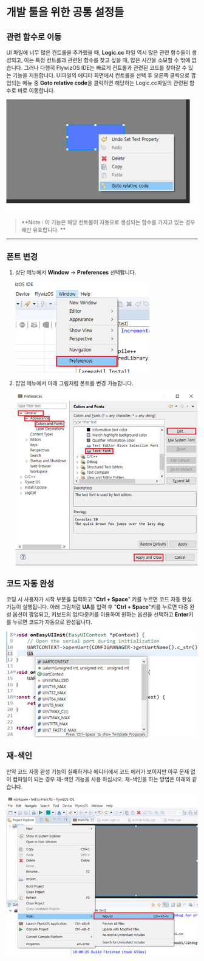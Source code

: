 # 개발 툴을 위한 공통 설정들

## <span id = "jump_to_source">관련 함수로 이동</span>
 UI 파일에 너무 많은 컨트롤을 추가했을 때,  **Logic.cc** 파일 역시 많은 관련 함수들이 생성되고, 이는 특정 컨트롤과 관련된 함수를 찾고 싶을 때, 많은 시간을 소모할 수 밖에 없습니다. 
 그러나 다행히 FlywizOS IDE는 빠르게 컨트롤과 관련된 코드를 찾아갈 수 있는 기능을 지원합니다. 
 UI파일의 에디터 화면에서 컨트롤을 선택 후 오른쪽 클릭으로 팝업되는 메뉴 중 **Goto relative code**을 클릭하면 해당하는 Logic.cc파일의 관련된 함수로 바로 이동합니다.

   ![](assets/ide/jump_to_source.png)

> **Note : 이 기능은 해당 컨트롤이 자동으로 생성되는 함수를 가지고 있는 경우에만 유효합니다. **


---

## 폰트 변경
1. 상단 메뉴에서 **Window** -> **Preferences** 선택합니다.

      ![](assets/ide/preference.png)

2.  팝업 메뉴에서 아래 그림처럼 폰트를 변경 가능합니다.
  
     ![](assets/ide/set_font.png)

## 코드 자동 완성 
 코딩 시 사용자가 시작 부분을 입력하고 "**Ctrl + Space**" 키를 누르면 코드 자동 완성 기능이 실행됩니다. 
 아래 그림처럼 **UA**를 입력 후  "**Ctrl + Space**"키를 누르면 다중 완성 옵션이 팝업되고, 키보드의 업/다운키를 이용하여 원하는 옵션을 선택하고 **Enter**키를 누르면 코드가 자동으로 완성됩니다.

  ![](assets/ide/intelisence.png)


## 재-색인
  만약 코드 자동 완성 기능이 실패하거나 에디터에서 코드 에러가 보이지만 아무 문제 없이 컴파일이 되는 경우 재-색인 기능을 사용 하십시오.
  재-색인을 하는 방법은 아래와 같습니다.

 ![](assets/ide/rebuild_index.gif)  
